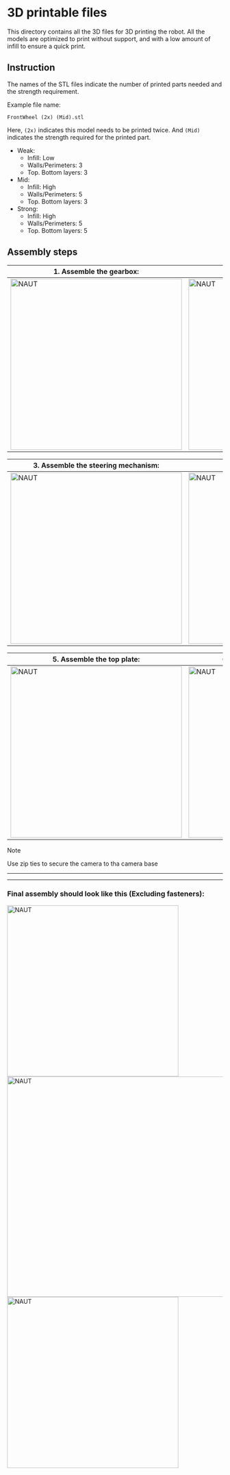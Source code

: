 # 3D printable files
This directory contains all the 3D files for 3D printing the robot. All the models are optimized to print without support, and with a low amount of infill to ensure a quick print.

## Instruction
The names of the STL files indicate the number of printed parts needed and the strength requirement.

Example file name:

`FrontWheel (2x) (Mid).stl`

Here, `(2x)` indicates this model needs to be printed twice. And `(Mid)` indicates the strength required for the printed part.

* Weak:
  - Infill: Low
  - Walls/Perimeters: 3
  - Top. Bottom layers: 3
* Mid:
  - Infill: High
  - Walls/Perimeters: 5
  - Top. Bottom layers: 3
* Strong:
  - Infill: High
  - Walls/Perimeters: 5
  - Top. Bottom layers: 5

## Assembly steps

| 1. Assemble the gearbox:                           | 2. Assemble the wheel:            |
| -------------------------------------------------- | ----------------------------------------------------------- |
| <img align="center" alt="NAUT" width="400" src="https://github.com/A-N-M-Noor/mechaScratch_404/assets/136412241/538b57c9-4ea9-4be1-865f-aab5998021e8"> | <img align="center" alt="NAUT" width="400" src="https://github.com/A-N-M-Noor/mechaScratch_404/assets/136412241/1cf24dc4-8431-4180-b8a1-52d9766d5a96">

| 3. Assemble the steering mechanism:                | 4. Assemble the base plate:            |
| -------------------------------------------------- | ----------------------------------------------------------- |
|  <img align="center" alt="NAUT" width="400" src="https://github.com/A-N-M-Noor/mechaScratch_404/assets/136412241/d3e31d2b-2179-4f65-b195-69067c642825">| <img align="center" alt="NAUT" width="400" src="https://github.com/A-N-M-Noor/mechaScratch_404/assets/136412241/54dd649a-2b2c-415b-9cac-35b0504a3e1b">   |

| 5. Assemble the top plate:                         | 6. Assemble the final top plate:            |
| -------------------------------------------------- | ----------------------------------------------------------- |
|<img align="center" alt="NAUT" width="400" src="https://github.com/A-N-M-Noor/mechaScratch_404/assets/136412241/7fad0fcd-dfbc-4bbb-812d-7764684f75a2"> | <img align="center" alt="NAUT" width="400" src="https://github.com/A-N-M-Noor/mechaScratch_404/assets/136412241/e4d79271-1f56-40d8-8388-bd342a247e19">   |

 > [!NOTE]
 > Use zip ties to secure the camera to tha camera base


----
----

### Final assembly should look like this (Excluding fasteners):
<img align="leftt" alt="NAUT" width="400" src="https://github.com/A-N-M-Noor/mechaScratch_404/assets/113457396/59f43144-da0f-4c81-b276-6a975a03b482">
<img align="right" alt="NAUT" width="515" src="https://github.com/A-N-M-Noor/mechaScratch_404/assets/113457396/51a31454-1954-4234-9f33-8d98a10f4194">
<img align="left" alt="NAUT" width="400" src="https://github.com/A-N-M-Noor/mechaScratch_404/assets/113457396/091e09ef-e87f-42df-89a9-8d2e9f982bf0">
